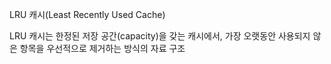 
LRU 캐시(Least Recently Used Cache)

LRU 캐시는 한정된 저장 공간(capacity)을 갖는 캐시에서, 가장 오랫동안 사용되지 않은 항목을 우선적으로 제거하는 방식의 자료 구조
